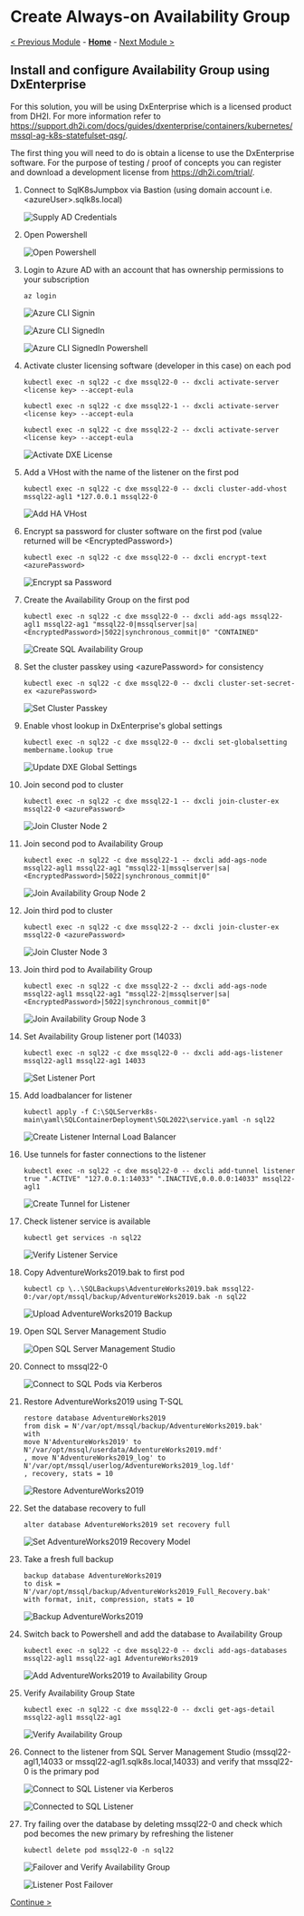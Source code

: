 # Create Always-on Availability Group

[< Previous Module](../modules/sql.md) - **[Home](../README.md)** - [Next Module >](../modules/monitor.md)

## Install and configure Availability Group using DxEnterprise

For this solution, you will be using DxEnterprise which is a licensed product from DH2I.  For more information refer to https://support.dh2i.com/docs/guides/dxenterprise/containers/kubernetes/mssql-ag-k8s-statefulset-qsg/.

The first thing you will need to do is obtain a license to use the DxEnterprise software.  For the purpose of testing / proof of concepts you can register and download a development license from https://dh2i.com/trial/.

1. Connect to SqlK8sJumpbox via Bastion (using domain account i.e. \<azureUser\>.sqlk8s.local)

    ![Supply AD Credentials](media/SupplyADCredentials.jpg)

2. Open Powershell

    ![Open Powershell](media/OpenPowershell.jpg)

3. Login to Azure AD with an account that has ownership permissions to your subscription

    ```text
    az login
    ```

    ![Azure CLI Signin](media/AzureCLISignin.jpg)

    ![Azure CLI SignedIn](media/AzureCLISignedIn.jpg)

    ![Azure CLI SignedIn Powershell](media/AzureCLISignedInPowershell.jpg)

4. Activate cluster licensing software (developer in this case) on each pod

    ```text
    kubectl exec -n sql22 -c dxe mssql22-0 -- dxcli activate-server <license key> --accept-eula
    ```

    ```text
    kubectl exec -n sql22 -c dxe mssql22-1 -- dxcli activate-server <license key> --accept-eula
    ```

    ```text
    kubectl exec -n sql22 -c dxe mssql22-2 -- dxcli activate-server <license key> --accept-eula
    ```

    ![Activate DXE License](media/ActivateDXELicense.jpg)

5. Add a VHost with the name of the listener on the first pod

    ```text
    kubectl exec -n sql22 -c dxe mssql22-0 -- dxcli cluster-add-vhost mssql22-agl1 *127.0.0.1 mssql22-0
    ```

    ![Add HA VHost](media/AddHaVHost.jpg)

6. Encrypt sa password for cluster software on the first pod (value returned will be \<EncryptedPassword\>)

    ```text
    kubectl exec -n sql22 -c dxe mssql22-0 -- dxcli encrypt-text <azurePassword>
    ```

    ![Encrypt sa Password](media/EncryptSAPassword.jpg)

7. Create the Availability Group on the first pod

    ```text
    kubectl exec -n sql22 -c dxe mssql22-0 -- dxcli add-ags mssql22-agl1 mssql22-ag1 "mssql22-0|mssqlserver|sa|<EncryptedPassword>|5022|synchronous_commit|0" "CONTAINED"
    ```

    ![Create SQL Availability Group](media/CreateSqlAg.jpg)

8. Set the cluster passkey using \<azurePassword\> for consistency

    ```text
    kubectl exec -n sql22 -c dxe mssql22-0 -- dxcli cluster-set-secret-ex <azurePassword>
    ```

    ![Set Cluster Passkey](media/SetClusterPasskey.jpg)

9. Enable vhost lookup in DxEnterprise's global settings

    ```text
    kubectl exec -n sql22 -c dxe mssql22-0 -- dxcli set-globalsetting membername.lookup true
    ```

    ![Update DXE Global Settings](media/UpdateDxeGlobalSettings.jpg)

10. Join second pod to cluster

    ```text
    kubectl exec -n sql22 -c dxe mssql22-1 -- dxcli join-cluster-ex mssql22-0 <azurePassword>
    ```

    ![Join Cluster Node 2](media/JoinClusterNode2.jpg)

11. Join second pod to Availability Group

    ```text
    kubectl exec -n sql22 -c dxe mssql22-1 -- dxcli add-ags-node mssql22-agl1 mssql22-ag1 "mssql22-1|mssqlserver|sa|<EncryptedPassword>|5022|synchronous_commit|0"
    ```

    ![Join Availability Group Node 2](media/JoinAgNode2.jpg)

12. Join third pod to cluster

    ```text
    kubectl exec -n sql22 -c dxe mssql22-2 -- dxcli join-cluster-ex mssql22-0 <azurePassword>
    ```

    ![Join Cluster Node 3](media/JoinClusterNode3.jpg)

13. Join third pod to Availability Group

    ```text
    kubectl exec -n sql22 -c dxe mssql22-2 -- dxcli add-ags-node mssql22-agl1 mssql22-ag1 "mssql22-2|mssqlserver|sa|<EncryptedPassword>|5022|synchronous_commit|0"
    ```

    ![Join Availability Group Node 3](media/JoinAgNode3.jpg)

14. Set Availability Group listener port (14033)

    ```text
    kubectl exec -n sql22 -c dxe mssql22-0 -- dxcli add-ags-listener mssql22-agl1 mssql22-ag1 14033
    ```

    ![Set Listener Port](media/SetListenerPort.jpg)

15. Add loadbalancer for listener

    ```text
    kubectl apply -f C:\SQLServerk8s-main\yaml\SQLContainerDeployment\SQL2022\service.yaml -n sql22
    ```

    ![Create Listener Internal Load Balancer](media/CreateListenerILB.jpg)

16. Use tunnels for faster connections to the listener

    ```text
    kubectl exec -n sql22 -c dxe mssql22-0 -- dxcli add-tunnel listener true ".ACTIVE" "127.0.0.1:14033" ".INACTIVE,0.0.0.0:14033" mssql22-agl1
    ```

    ![Create Tunnel for Listener](media/CreateListenerTunnel.jpg)

17. Check listener service is available

    ```text
    kubectl get services -n sql22
    ```

    ![Verify Listener Service](media/VerifyListenerService.jpg)

18. Copy AdventureWorks2019.bak to first pod

    ```text
    kubectl cp \..\SQLBackups\AdventureWorks2019.bak mssql22-0:/var/opt/mssql/backup/AdventureWorks2019.bak -n sql22
    ```

    ![Upload AdventureWorks2019 Backup](media/UploadSqlBackup.jpg)

19. Open SQL Server Management Studio

    ![Open SQL Server Management Studio](media/OpenSSMS.jpg)

20. Connect to mssql22-0

    ![Connect to SQL Pods via Kerberos](media/ConnectSQLKerberos.jpg)


21. Restore AdventureWorks2019 using T-SQL

    ```text
    restore database AdventureWorks2019
    from disk = N'/var/opt/mssql/backup/AdventureWorks2019.bak'
    with
    move N'AdventureWorks2019' to N'/var/opt/mssql/userdata/AdventureWorks2019.mdf'
    , move N'AdventureWorks2019_log' to N'/var/opt/mssql/userlog/AdventureWorks2019_log.ldf'
    , recovery, stats = 10
    ```

    ![Restore AdventureWorks2019](media/RestoreDatabase.jpg)


22. Set the database recovery to full

    ```text
    alter database AdventureWorks2019 set recovery full
    ```

    ![Set AdventureWorks2019 Recovery Model](media/SetDatabaseRecoveryModel.jpg)

23. Take a fresh full backup

    ```text
    backup database AdventureWorks2019
    to disk = N'/var/opt/mssql/backup/AdventureWorks2019_Full_Recovery.bak'
    with format, init, compression, stats = 10
    ```

    ![Backup AdventureWorks2019](media/BackupDatabase.jpg)

24. Switch back to Powershell and add the database to Availability Group

    ```text
    kubectl exec -n sql22 -c dxe mssql22-0 -- dxcli add-ags-databases mssql22-agl1 mssql22-ag1 AdventureWorks2019
    ```

    ![Add AdventureWorks2019 to Availability Group](media/AddDatabaseToAg.jpg)

25. Verify Availability Group State

    ```text
    kubectl exec -n sql22 -c dxe mssql22-0 -- dxcli get-ags-detail mssql22-agl1 mssql22-ag1
    ```

    ![Verify Availability Group](media/VerifyAg.jpg)

26. Connect to the listener from SQL Server Management Studio (mssql22-agl1,14033 or mssql22-agl1.sqlk8s.local,14033) and verify that mssql22-0 is the primary pod

    ![Connect to SQL Listener via Kerberos](media/ConnectSQLListener.jpg)

    ![Connected to SQL Listener](media/ConnectedSQLListener.jpg)

27. Try failing over the database by deleting mssql22-0 and check which pod becomes the new primary by refreshing the listener

    ```text
    kubectl delete pod mssql22-0 -n sql22
    ```

    ![Failover and Verify Availability Group](media/FailoverVerifyAg.jpg)

    ![Listener Post Failover](media/ListenerPostFailover.jpg)

[Continue >](../modules/monitor.md)
